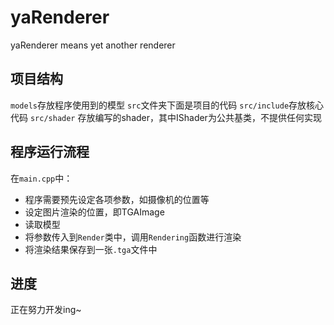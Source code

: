 # yaRenderer

yaRenderer means yet another renderer

## 项目结构

`models`存放程序使用到的模型
`src`文件夹下面是项目的代码
`src/include`存放核心代码
`src/shader` 存放编写的shader，其中IShader为公共基类，不提供任何实现

## 程序运行流程

在`main.cpp`中：

+ 程序需要预先设定各项参数，如摄像机的位置等
+ 设定图片渲染的位置，即TGAImage
+ 读取模型
+ 将参数传入到`Render`类中，调用`Rendering`函数进行渲染
+ 将渲染结果保存到一张`.tga`文件中

## 进度

正在努力开发ing~
